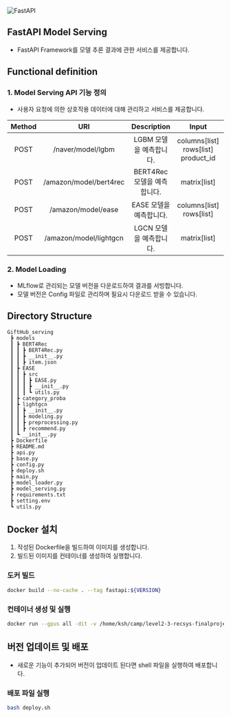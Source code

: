 ![FastAPI](https://img.shields.io/badge/FastAPI-005571?style=for-the-badge&logo=fastapi)

## FastAPI Model Serving
- FastAPI Framework를 모델 추론 결과에 관한 서비스를 제공합니다.

## Functional definition
### 1. Model Serving API 기능 정의
- 사용자 요청에 의한 상호작용 데이터에 대해 관리하고 서비스를 제공합니다.

| Method | URI | Description | Input | Output |
| :------: |  :------: | :------: | :------: | :------: |
| POST | /naver/model/lgbm | LGBM 모델을 예측합니다. | columns[list]<br/>rows[list]<br/>product_id | product_id[list] |
| POST | /amazon/model/bert4rec | BERT4Rec 모델을 예측합니다. | matrix[list] | product_id[list] |
| POST | /amazon/model/ease | EASE 모델을 예측합니다. | columns[list]<br/>rows[list] | product_id[list] |
| POST | /amazon/model/lightgcn | LGCN 모델을 예측합니다. | matrix[list] | product_id[list] |

### 2. Model Loading
- MLflow로 관리되는 모델 버전을 다운로드하여 결과를 서빙합니다.
- 모델 버전은 Config 파일로 관리하며 필요시 다운로드 받을 수 있습니다.

## Directory Structure
```
GiftHub_serving
 ┣ models
 ┃ ┣ BERT4Rec
 ┃ ┃ ┣ BERT4Rec.py
 ┃ ┃ ┣ __init__.py
 ┃ ┃ ┣ item.json
 ┃ ┣ EASE
 ┃ ┃ ┣ src
 ┃ ┃ ┃ ┣ EASE.py
 ┃ ┃ ┃ ┣ __init__.py
 ┃ ┃ ┃ ┗ utils.py
 ┃ ┣ category_proba
 ┃ ┣ lightgcn
 ┃ ┃ ┣ __init__.py
 ┃ ┃ ┣ modeling.py
 ┃ ┃ ┣ preprocessing.py
 ┃ ┃ ┣ recommend.py
 ┃ ┗ __init__.py
 ┣ Dockerfile
 ┣ README.md
 ┣ api.py
 ┣ base.py
 ┣ config.py
 ┣ deploy.sh
 ┣ main.py
 ┣ model_loader.py
 ┣ model_serving.py
 ┣ requirements.txt
 ┣ setting.env
 ┗ utils.py
```
## Docker 설치
1. 작성된 Dockerfile을 빌드하여 이미지를 생성합니다.
2. 빌드된 이미지를 컨테이너를 생성하여 실행합니다.

### 도커 빌드
```bash
docker build --no-cache . --tag fastapi:${VERSION}
```
### 컨테이너 생성 및 실행
```bash
docker run --gpus all -dit -v /home/ksh/camp/level2-3-recsys-finalproject-recsys-04/GiftHub_serving:/home/GiftHub_serving -p 8011:8011 --name fastapi fastapi:${VERSION}
```

## 버전 업데이트 및 배포
- 새로운 기능이 추가되어 버전이 업데이트 된다면 shell 파일을 실행하여 배포합니다.
### 배포 파일 실행
```bash
bash deploy.sh
```
